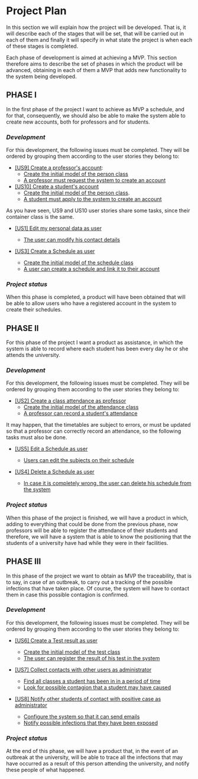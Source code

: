 # **Project Plan**

In this section we will explain how the project will be developed. That is, it will describe each of the stages that will be set, that will be carried out in each of them and finally it will specify in what state the project is when each of these stages is completed.

Each phase of development is aimed at achieving a MVP. This section therefore aims to describe the set of phases in which the product will be advanced, obtaining in each of them a MVP that adds new functionality to the system being developed.

## **PHASE I**

In the first phase of the project I want to achieve as MVP a schedule, and for that, consequently, we should also be able to make the system able to create new accounts, both for professors and for students.

### *Development*

For this development, the following issues must be completed. They will be ordered by grouping them according to the user stories they belong to:

 - [[US9] Create a professor's account](https://github.com/alvarodelaflor/CoronaAlert/issues/57):
   - [Create the initial model of the person class](https://github.com/alvarodelaflor/CoronaAlert/issues/61)
   - [A professor must request the system to create an account](https://github.com/alvarodelaflor/CoronaAlert/issues/62)
 - [[US10] Create a student's account](https://github.com/alvarodelaflor/CoronaAlert/issues/58)
   - [Create the initial model of the person class](https://github.com/alvarodelaflor/CoronaAlert/issues/61).
   - [A student must apply to the system to create an account](https://github.com/alvarodelaflor/CoronaAlert/issues/63)

As you have seen, US9 and US10 user stories share some tasks, since their container class is the same.

- [[US1] Edit my personal data as user](https://github.com/alvarodelaflor/CoronaAlert/issues/16)
  - [The user can modify his contact details](https://github.com/alvarodelaflor/CoronaAlert/issues/66)

- [[US3] Create a Schedule as user](https://github.com/alvarodelaflor/CoronaAlert/issues/18)
  - [Create the initial model of the schedule class](https://github.com/alvarodelaflor/CoronaAlert/issues/64)
  - [A user can create a schedule and link it to their account](https://github.com/alvarodelaflor/CoronaAlert/issues/65)

### *Project status*

When this phase is completed, a product will have been obtained that will be able to allow users who have a registered account in the system to create their schedules.

## **PHASE II**

For this phase of the project I want a product as assistance, in which the system is able to record where each student has been every day he or she attends the university.

### *Development*

For this development, the following issues must be completed. They will be ordered by grouping them according to the user stories they belong to:

 - [[US2] Create a class attendance as professor](https://github.com/alvarodelaflor/CoronaAlert/issues/17)
   - [Create the initial model of the attendance class](https://github.com/alvarodelaflor/CoronaAlert/issues/67)
   - [A professor can record a student's attendance](https://github.com/alvarodelaflor/CoronaAlert/issues/68)

It may happen, that the timetables are subject to errors, or must be updated so that a professor can correctly record an attendance, so the following tasks must also be done.

- [[US5] Edit a Schedule as user](https://github.com/alvarodelaflor/CoronaAlert/issues/20)
  - [Users can edit the subjects on their schedule](https://github.com/alvarodelaflor/CoronaAlert/issues/69)

- [[US4] Delete a Schedule as user](https://github.com/alvarodelaflor/CoronaAlert/issues/19)
  - [In case it is completely wrong, the user can delete his schedule from the system](https://github.com/alvarodelaflor/CoronaAlert/issues/70)

### *Project status*

When this phase of the project is finished, we will have a product in which, adding to everything that could be done from the previous phase, now professors will be able to register the attendance of their students and therefore, we will have a system that is able to know the positioning that the students of a university have had while they were in their facilities.

## **PHASE III**

In this phase of the project we want to obtain as MVP the traceability, that is to say, in case of an outbreak, to carry out a tracking of the possible infections that have taken place. Of course, the system will have to contact them in case this possible contagion is confirmed.

### *Development*

For this development, the following issues must be completed. They will be ordered by grouping them according to the user stories they belong to:

 - [[US6] Create a Test result as user](https://github.com/alvarodelaflor/CoronaAlert/issues/21)
   - [Create the initial model of the test class](https://github.com/alvarodelaflor/CoronaAlert/issues/71)
   - [The user can register the result of his test in the system](https://github.com/alvarodelaflor/CoronaAlert/issues/72)

- [[US7] Collect contacts with other users as administrator](https://github.com/alvarodelaflor/CoronaAlert/issues/23)
  - [Find all classes a student has been in in a period of time](https://github.com/alvarodelaflor/CoronaAlert/issues/73)
  - [Look for possible contagion that a student may have caused](https://github.com/alvarodelaflor/CoronaAlert/issues/74)

- [[US8] Notify other students of contact with positive case as administrator](https://github.com/alvarodelaflor/CoronaAlert/issues/24)
  - [Configure the system so that it can send emails](https://github.com/alvarodelaflor/CoronaAlert/issues/75)
  - [Notify possible infections that they have been exposed](https://github.com/alvarodelaflor/CoronaAlert/issues/76)

### *Project status*

At the end of this phase, we will have a product that, in the event of an outbreak at the university, will be able to trace all the infections that may have occurred as a result of this person attending the university, and notify these people of what happened.
